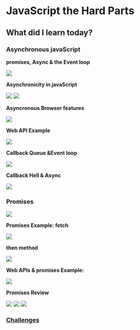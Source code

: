 <h1>JavaScript the Hard Parts</h1>
<h2>What did I learn today?</h2>
<h3>Asynchronous javaScript</h3>
<p><strong>promises, Async & the Event loop</strong></p>
<img src ="https://github.com/Rawan969/Mastering-JavaScript-in-20-Days/assets/121896627/6532b2cc-209e-4f87-8bcb-b0c43e47793a">
<p><strong>Asynchronicity in javaScript</strong></p>
<img src = "https://github.com/Rawan969/Mastering-JavaScript-in-20-Days/assets/121896627/0e646e09-422d-47c6-bc12-f1ada6a0498a">
<img src ="https://github.com/Rawan969/Mastering-JavaScript-in-20-Days/assets/121896627/d085162c-8b32-47cd-8dff-c0f32a3dab80">
<p><strong>Asyncronous Browser features</strong></p>
<img src ="https://github.com/Rawan969/Mastering-JavaScript-in-20-Days/assets/121896627/0084b226-35b4-484f-a915-10d4f51f6b22">
<p><strong>Web API Example</strong></p>
<img src ="https://github.com/Rawan969/Mastering-JavaScript-in-20-Days/assets/121896627/f458e432-0f5e-44c0-a849-549fa0b5df65">
<p><strong>Callback Queue &Event loop</strong></p>
<img src ="https://github.com/Rawan969/Mastering-JavaScript-in-20-Days/assets/121896627/5860e047-38aa-4e7f-af95-928c7c4a2b37">
<p><strong>Callback Hell & Async</strong></p>
<img src="https://github.com/Rawan969/Mastering-JavaScript-in-20-Days/assets/121896627/af5380e5-21c0-492f-a105-71abf56a5fd2">

<h3>Promises</h3>
<img src ="https://github.com/Rawan969/Mastering-JavaScript-in-20-Days/assets/121896627/9bee5c89-a541-451e-ae58-ab9b154e74c6">
<p><strong>Promises Example: fetch</strong></p>
<img src="https://github.com/Rawan969/Mastering-JavaScript-in-20-Days/assets/121896627/b0e97b49-e02b-4db0-a3d0-12e9d884113d">
<p><strong>then method</strong></p>
<img src ="https://github.com/Rawan969/Mastering-JavaScript-in-20-Days/assets/121896627/9f500773-b2a8-43fe-a1f0-9a91746e1952">
<p><strong>Web APIs & promises Example:</strong></p>
<img src ="https://github.com/Rawan969/Mastering-JavaScript-in-20-Days/assets/121896627/64e0c280-cb61-402a-9b47-f20948f2704d">
<p><strong>Promises Review</strong></p>
<img src ="https://github.com/Rawan969/Mastering-JavaScript-in-20-Days/assets/121896627/89030e7a-084a-4046-9d88-3d56be88930a">
<img src ="https://github.com/Rawan969/Mastering-JavaScript-in-20-Days/assets/121896627/03e35881-9a02-49d9-90cc-ee778497249e">
<img src ="https://github.com/Rawan969/Mastering-JavaScript-in-20-Days/assets/121896627/b9639d0f-62cb-4edc-8e4a-416462b6b211">

<h3><a href = "https://github.com/orjwan-alrajaby/gsg-QA-Nablus-training-2023/blob/main/learning-sprint-1/week2%20-%20javaScript-the-hard-parts-v2/day%203/tasks.md">Challenges</a></h3>



